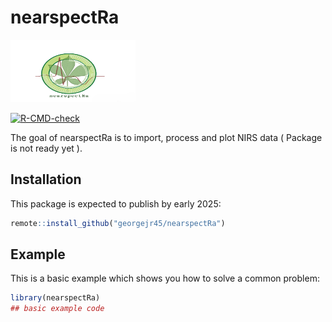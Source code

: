 
# nearspectRa
<img src="nearspectRa.png" width="200" height="100" />



<!-- badges: start -->
[![R-CMD-check](https://github.com/georgejr45/project-X/actions/workflows/R-CMD-check.yaml/badge.svg)](https://github.com/georgejr45/project-X/actions/workflows/R-CMD-check.yaml)
<!-- badges: end -->

The goal of nearspectRa is to import, process and plot NIRS data ( Package is not ready yet ).

## Installation

This package is expected to publish by early 2025:

``` r
remote::install_github("georgejr45/nearspectRa")
```

## Example

This is a basic example which shows you how to solve a common problem:

``` r
library(nearspectRa)
## basic example code
```

